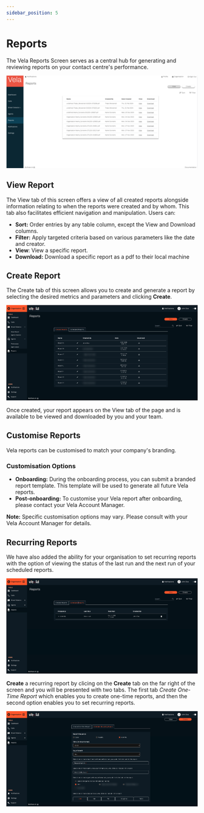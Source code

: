 ```yaml
---
sidebar_position: 5
---
```


# Reports

The Vela Reports Screen serves as a central hub for generating and reviewing reports on your 
contact centre's performance.

![alt text](../img/screenshots/image-8t.png)

## View Report

The View tab of this screen offers a view of all created reports alongside information relating to
when the reports were created and by whom. This tab also facilitates efficient navigation and
manipulation. Users can:

- **Sort:** Order entries by any table column, except the View and Download columns. 
- **Filter:** Apply targeted criteria based on various parameters like the date and creator. 
- **View**: View a specific report. 
- **Download:** Download a specific report as a pdf to their local machine


## Create Report

The Create tab of this screen allows you to create and generate a report by selecting the desired
metrics and parameters and clicking **Create**.

![alt text](../img/screenshots/reports-view.png)

Once created, your report appears on the View tab of the page and is available to be viewed and downloaded by you and your team.


## Customise Reports

Vela reports can be customised to match your company's branding.

### Customisation Options
- **Onboarding:** During the onboarding process, you can submit a branded report template. This template will be used to generate all future Vela reports.
- **Post-onboarding:** To customise your Vela report after onboarding, please contact your Vela Account Manager.

**Note:** Specific customisation options may vary. Please consult with your Vela Account Manager for details.


## Recurring Reports

We have also added the ability for your organisation to set recurring reports with the option of viewing the status of the last run and the next run of your scheduled reports.

![alt text](../img/screenshots/reports-view-scheduled.png)

**Create** a recurring report by clicing on the **Create** tab on the far right of the screen and you will be presented with two tabs. The first tab *Create One-Time Report* which enables you to create one-time reports, and then the second option enables you to set recurring reports.

![alt text](../img/screenshots/report-create-recurring.png)

